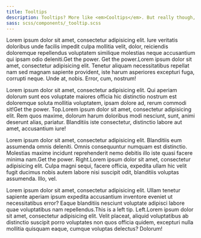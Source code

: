 ```yaml
---
title: Tooltips
description: Tooltips? More like <em>Cooltips</em>. But really though, tooltips are nifty for displaying extended information for a term or action on a page.
sass: scss/components/_tooltip.scss
---
```


<p>Lorem ipsum dolor sit amet, consectetur adipisicing elit. Iure veritatis doloribus unde facilis impedit culpa mollitia velit, dolor, reiciendis doloremque repellendus voluptatem similique molestias neque accusantium qui ipsam odio deleniti.<span data-tooltip aria-haspopup="true" class="has-tip radius" title="Yesterday you said tomorrow. So just do it! Make your dreams come true. Just do it." data-thumb="http://placehold.it/200x200" tabindex=1>Get the power. Get the power.</span>Lorem ipsum dolor sit amet, consectetur adipisicing elit. Tenetur aliquam necessitatibus repellat nam sed magnam sapiente provident, iste harum asperiores excepturi fuga, corrupti neque. Unde at, nobis. Error, cum, nostrum!</p>

<p>Lorem ipsum dolor sit amet, consectetur adipisicing elit. Qui aperiam dolorum sunt eos voluptate maiores officia hic distinctio nostrum est doloremque soluta mollitia voluptatem, ipsam dolore ad, rerum commodi sit!<span data-tooltip aria-haspopup="true" class="has-tip tip-top" title="Yesterday you said tomorrow. So just do it! Make your dreams come true. Just do it." tabindex=2>Get the power. Top.</span>Lorem ipsum dolor sit amet, consectetur adipisicing elit. Rem quos maxime, dolorum harum doloribus modi nesciunt, sunt, animi deserunt alias, pariatur. Blanditiis iste consectetur, distinctio labore aut amet, accusantium iure!</p>

<p>Lorem ipsum dolor sit amet, consectetur adipisicing elit. Blanditiis eum assumenda omnis deleniti. Omnis consequuntur numquam est distinctio. Molestias maxime incidunt reprehenderit nemo debitis illo iste quasi facere minima nam.<span data-tooltip aria-haspopup="true" class="has-tip tip-right" title="Yesterday you said tomorrow. So just do it! Make your dreams come true. Just do it." tabindex=3>Get the power. Right.</span>Lorem ipsum dolor sit amet, consectetur adipisicing elit. Culpa magni sequi, facere officia, expedita ullam hic velit fugit ducimus nobis autem labore nisi suscipit odit, blanditiis voluptas assumenda. Illo, vel.</p>

<p>Lorem ipsum dolor sit amet, consectetur adipisicing elit. Ullam tenetur sapiente aperiam ipsum expedita accusantium inventore eveniet ut necessitatibus error? Eaque blanditiis nesciunt voluptate adipisci labore quae voluptatibus nam repellendus.<span data-tooltip aria-haspopup="true" class="has-tip tip-left" title="Yo yo yo yo. Yo yo yo yo. Yo yo yo yo. Yo yo yo yo. Yo yo yo yo. Yo yo yo yo." tabindex=4>This is a left tip. Left.</span>Lorem ipsum dolor sit amet, consectetur adipisicing elit. Velit placeat, aliquid voluptatibus ab distinctio suscipit porro voluptates non quos officia quidem, excepturi nulla mollitia quisquam eaque, cumque voluptas delectus? Dolorum!</p>